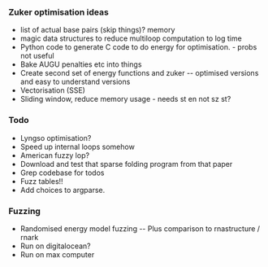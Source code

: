 ### Zuker optimisation ideas
- list of actual base pairs (skip things)? memory
- magic data structures to reduce multiloop computation to log time
- Python code to generate C code to do energy for optimisation. - probs not useful
- Bake AUGU penalties etc into things
- Create second set of energy functions  and zuker
-- optimised versions and easy to understand versions
- Vectorisation (SSE)
- Sliding window, reduce memory usage - needs st en not sz st?

### Todo
- Lyngso optimisation?
- Speed up internal loops somehow
- American fuzzy lop?
- Download and test that sparse folding program from that paper
- Grep codebase for todos
- Fuzz tables!!
- Add choices to argparse.

### Fuzzing
- Randomised energy model fuzzing
-- Plus comparison to rnastructure / rnark
- Run on digitalocean?
- Run on max computer
